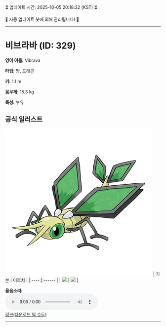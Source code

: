 
⏳ 업데이트 시간: 2025-10-05 20:18:22 (KST) ⏳

🤖 자동 업데이트 봇에 의해 관리됩니다! 🤖

---

# 비브라바 (ID: 329)
**영어 이름:** Vibrava

**타입:** 땅, 드래곤

**키:** 1.1 m

**몸무게:** 15.3 kg

**특성:** 부유

## 공식 일러스트
![](https://raw.githubusercontent.com/PokeAPI/sprites/master/sprites/pokemon/other/official-artwork/329.png)
| 기본 | 이로치 |
|:----:|:------:|
| <img src="http://play.pokemonshowdown.com/sprites/ani/vibrava.gif" width="200"> | <img src="http://play.pokemonshowdown.com/sprites/ani-shiny/vibrava.gif" width="200"> |

**울음소리:**<br><audio controls src="https://raw.githubusercontent.com/PokeAPI/cries/main/cries/pokemon/latest/329.ogg"></audio><br> [링크(다운로드 될 수도)](https://raw.githubusercontent.com/PokeAPI/cries/main/cries/pokemon/latest/329.ogg)


---
